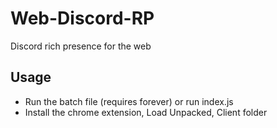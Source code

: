 # Web-Discord-RP
Discord rich presence for the web
 
 
## Usage
- Run the batch file (requires forever) or run index.js
- Install the chrome extension, Load Unpacked, Client folder
